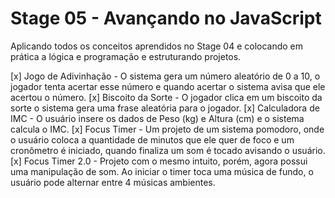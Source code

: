 # Stage 05 - Avançando no JavaScript

Aplicando todos os conceitos aprendidos no Stage 04 e colocando em prática a lógica e programação e estruturando projetos.

[x] Jogo de Adivinhação - O sistema gera um número aleatório de 0 a 10, o jogador tenta acertar esse número e quando acertar o sistema avisa que ele acertou o número.
[x] Biscoito da Sorte - O jogador clica em um biscoito da sorte o sistema gera uma frase aleatória para o jogador.
[x] Calculadora de IMC - O usuário insere os dados de Peso (kg) e Altura (cm) e o sistema calcula o IMC.
[x] Focus Timer - Um projeto de um sistema pomodoro, onde o usuário coloca a quantidade de minutos que ele quer de foco e um cronômetro é iniciado, quando finaliza um som é tocado avisando o usuário.
[x] Focus Timer 2.0 - Projeto com o mesmo intuito, porém, agora possui uma manipulação de som. Ao iniciar o timer toca uma música de fundo, o usuário pode alternar entre 4 músicas ambientes. 